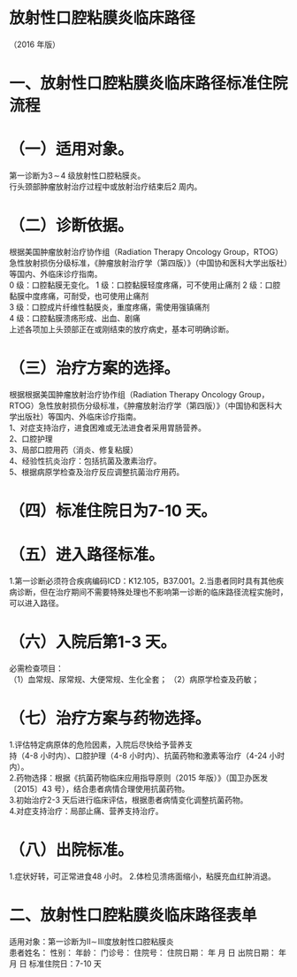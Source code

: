# 放射性口腔粘膜炎临床路径  
（2016 年版）  
# 一、放射性口腔粘膜炎临床路径标准住院流程  
# （一）适用对象。  
第一诊断为$3\!\sim\!4$ 级放射性口腔粘膜炎。  
行头颈部肿瘤放射治疗过程中或放射治疗结束后2 周内。  
# （二）诊断依据。  
根据美国肿瘤放射治疗协作组（Radiation Therapy Oncology Group，RTOG）急性放射损伤分级标准，《肿瘤放射治疗学（第四版）》（中国协和医科大学出版社）等国内、外临床诊疗指南。  
0 级：口腔黏膜无变化。 1 级：口腔黏膜轻度疼痛，可不使用止痛剂 2 级：口腔黏膜中度疼痛，可耐受，也可使用止痛剂  
3 级：口腔成片纤维性黏膜炎，重度疼痛，需使用强镇痛剂  
4 级：口腔黏膜溃疡形成、出血、剧痛  
上述各项加上头颈部正在或刚结束的放疗病史，基本可明确诊断。  
# （三）治疗方案的选择。  
根据根据美国肿瘤放射治疗协作组（Radiation Therapy Oncology Group，RTOG）急性放射损伤分级标准，《肿瘤放射治疗学（第四版）》（中国协和医科大学出版社）等国内、外临床诊疗指南。  
1、对症支持治疗，进食困难或无法进食者采用胃肠营养。  
2、口腔护理  
3、局部口腔用药（消炎、修复粘膜）  
4、经验性抗炎治疗：包括抗菌及激素治疗。  
5、根据病原学检查及治疗反应调整抗菌治疗用药。  
# （四）标准住院日为7-10 天。  
# （五）进入路径标准。  
1.第一诊断必须符合疾病编码ICD：K12.105，B37.001。2.当患者同时具有其他疾病诊断，但在治疗期间不需要特殊处理也不影响第一诊断的临床路径流程实施时，可以进入路径。  
# （六）入院后第1-3 天。  
必需检查项目：  
（1）血常规、尿常规、大便常规、生化全套； （2）病原学检查及药敏；  
# （七）治疗方案与药物选择。  
1.评估特定病原体的危险因素，入院后尽快给予营养支  
持（4-8 小时内）、口腔护理（4-8 小时内）、抗菌药物和激素等治疗（4-24 小时内）。  
2.药物选择：根据《抗菌药物临床应用指导原则（2015 年版）》（国卫办医发〔2015〕43 号），结合患者病情合理使用抗菌药物。  
3.初始治疗2-3 天后进行临床评估，根据患者病情变化调整抗菌药物。  
4.对症支持治疗：局部止痛、营养支持治疗。  
# （八）出院标准。  
1.症状好转，可正常进食48 小时。 2.体检见溃疡面缩小，粘膜充血红肿消退。  
# 二、放射性口腔粘膜炎临床路径表单  
适用对象：第一诊断为$\mathrm{II}\sim\!\mathrm{III}$度放射性口腔粘膜炎  
患者姓名：           性别：    年龄：    门诊号：       住院号：       住院日期：   年  月  日 出院日期：   年  月   日  标准住院日：7-10 天  
